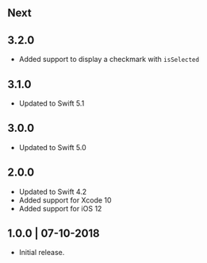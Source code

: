 ## Next

## 3.2.0
- Added support to display a checkmark with `isSelected`

## 3.1.0

- Updated to Swift 5.1

## 3.0.0

- Updated to Swift 5.0

## 2.0.0

- Updated to Swift 4.2
- Added support for Xcode 10
- Added support for iOS 12

## 1.0.0 | 07-10-2018

- Initial release.
